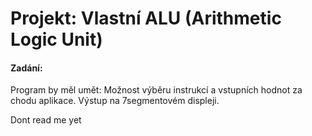 # Projekt: Vlastní ALU (Arithmetic Logic Unit)
#### Zadání:
Program by měl umět: 
Možnost výběru instrukcí a vstupních hodnot za chodu aplikace. Výstup na 7segmentovém displeji.
   
   
Dont read me yet
